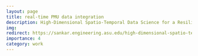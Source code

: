```yaml
---
layout: page
title: real-time PMU data integration
description: High-Dimensional Spatio-Temporal Data Science for a Resilient Power Grid -- Towards Real-Time Integration of Synchrophasor Data
img: 
redirect: https://sankar.engineering.asu.edu/high-dimensional-spatio-temporal-data-science-for-a-resilient-power-grid-towards-real-time-integration-of-synchrophasor-data/
importance: 4
category: work
---
```

